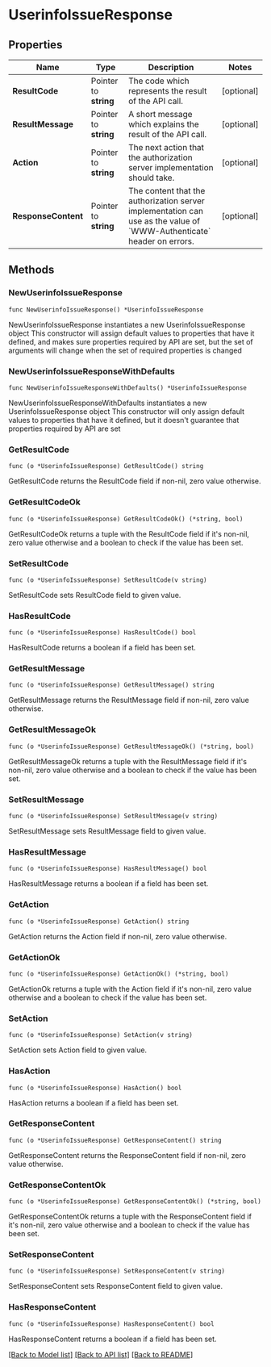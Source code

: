 # UserinfoIssueResponse

## Properties

Name | Type | Description | Notes
------------ | ------------- | ------------- | -------------
**ResultCode** | Pointer to **string** | The code which represents the result of the API call. | [optional] 
**ResultMessage** | Pointer to **string** | A short message which explains the result of the API call. | [optional] 
**Action** | Pointer to **string** | The next action that the authorization server implementation should take. | [optional] 
**ResponseContent** | Pointer to **string** | The content that the authorization server implementation can use as the value of &#x60;WWW-Authenticate&#x60; header on errors.  | [optional] 

## Methods

### NewUserinfoIssueResponse

`func NewUserinfoIssueResponse() *UserinfoIssueResponse`

NewUserinfoIssueResponse instantiates a new UserinfoIssueResponse object
This constructor will assign default values to properties that have it defined,
and makes sure properties required by API are set, but the set of arguments
will change when the set of required properties is changed

### NewUserinfoIssueResponseWithDefaults

`func NewUserinfoIssueResponseWithDefaults() *UserinfoIssueResponse`

NewUserinfoIssueResponseWithDefaults instantiates a new UserinfoIssueResponse object
This constructor will only assign default values to properties that have it defined,
but it doesn't guarantee that properties required by API are set

### GetResultCode

`func (o *UserinfoIssueResponse) GetResultCode() string`

GetResultCode returns the ResultCode field if non-nil, zero value otherwise.

### GetResultCodeOk

`func (o *UserinfoIssueResponse) GetResultCodeOk() (*string, bool)`

GetResultCodeOk returns a tuple with the ResultCode field if it's non-nil, zero value otherwise
and a boolean to check if the value has been set.

### SetResultCode

`func (o *UserinfoIssueResponse) SetResultCode(v string)`

SetResultCode sets ResultCode field to given value.

### HasResultCode

`func (o *UserinfoIssueResponse) HasResultCode() bool`

HasResultCode returns a boolean if a field has been set.

### GetResultMessage

`func (o *UserinfoIssueResponse) GetResultMessage() string`

GetResultMessage returns the ResultMessage field if non-nil, zero value otherwise.

### GetResultMessageOk

`func (o *UserinfoIssueResponse) GetResultMessageOk() (*string, bool)`

GetResultMessageOk returns a tuple with the ResultMessage field if it's non-nil, zero value otherwise
and a boolean to check if the value has been set.

### SetResultMessage

`func (o *UserinfoIssueResponse) SetResultMessage(v string)`

SetResultMessage sets ResultMessage field to given value.

### HasResultMessage

`func (o *UserinfoIssueResponse) HasResultMessage() bool`

HasResultMessage returns a boolean if a field has been set.

### GetAction

`func (o *UserinfoIssueResponse) GetAction() string`

GetAction returns the Action field if non-nil, zero value otherwise.

### GetActionOk

`func (o *UserinfoIssueResponse) GetActionOk() (*string, bool)`

GetActionOk returns a tuple with the Action field if it's non-nil, zero value otherwise
and a boolean to check if the value has been set.

### SetAction

`func (o *UserinfoIssueResponse) SetAction(v string)`

SetAction sets Action field to given value.

### HasAction

`func (o *UserinfoIssueResponse) HasAction() bool`

HasAction returns a boolean if a field has been set.

### GetResponseContent

`func (o *UserinfoIssueResponse) GetResponseContent() string`

GetResponseContent returns the ResponseContent field if non-nil, zero value otherwise.

### GetResponseContentOk

`func (o *UserinfoIssueResponse) GetResponseContentOk() (*string, bool)`

GetResponseContentOk returns a tuple with the ResponseContent field if it's non-nil, zero value otherwise
and a boolean to check if the value has been set.

### SetResponseContent

`func (o *UserinfoIssueResponse) SetResponseContent(v string)`

SetResponseContent sets ResponseContent field to given value.

### HasResponseContent

`func (o *UserinfoIssueResponse) HasResponseContent() bool`

HasResponseContent returns a boolean if a field has been set.


[[Back to Model list]](../README.md#documentation-for-models) [[Back to API list]](../README.md#documentation-for-api-endpoints) [[Back to README]](../README.md)


